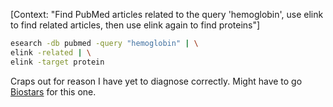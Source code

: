 [Context: "Find PubMed articles related to the query 'hemoglobin', use elink
to find related articles, then use elink again to find proteins"]

```bash
esearch -db pubmed -query "hemoglobin" | \
elink -related | \
elink -target protein
```

Craps out for reason I have yet to diagnose correctly. Might have to go
[Biostars](https://www.biostars.org) for this one.
